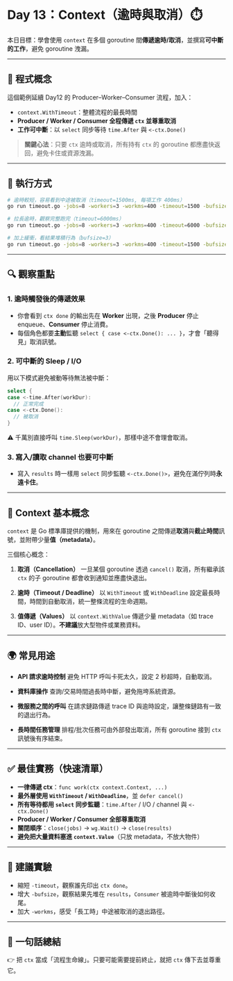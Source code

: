 # Day 13：Context（逾時與取消）⏱️

本日目標：學會使用 `context` 在多個 goroutine 間**傳遞逾時/取消**，並撰寫**可中斷的工作**，避免 goroutine 洩漏。

---

## 🧩 程式概念

這個範例延續 Day12 的 Producer–Worker–Consumer 流程，加入：

* `context.WithTimeout`：整體流程的最長時間
* **Producer / Worker / Consumer 全程傳遞 `ctx` 並尊重取消**
* **工作可中斷**：以 `select` 同步等待 `time.After` 與 `<-ctx.Done()`

> **關鍵心法**：只要 `ctx` 逾時或取消，所有持有 `ctx` 的 goroutine 都應盡快返回，避免卡住或資源洩漏。

---

## 🚀 執行方式

```bash
# 逾時較短，容易看到中途被取消（timeout=1500ms, 每項工作 400ms）
go run timeout.go -jobs=8 -workers=3 -workms=400 -timeout=1500 -bufsize=0

# 拉長逾時，觀察完整跑完（timeout=6000ms）
go run timeout.go -jobs=8 -workers=3 -workms=400 -timeout=6000 -bufsize=0

# 加上緩衝，看結果堆積行為（bufsize=3）
go run timeout.go -jobs=8 -workers=3 -workms=400 -timeout=1500 -bufsize=3
```

---

## 🔍 觀察重點

### 1. 逾時觸發後的傳遞效果

* 你會看到 `ctx done` 的輸出先在 **Worker** 出現，之後 **Producer** 停止 enqueue、**Consumer** 停止消費。
* 每個角色都要**主動**監聽 `select { case <-ctx.Done(): ... }`，才會「聽得見」取消訊號。

### 2. 可中斷的 Sleep / I/O

用以下模式避免被動等待無法被中斷：

```go
select {
case <-time.After(workDur):
  // 正常完成
case <-ctx.Done():
  // 被取消
}
```

⚠️ 千萬別直接呼叫 `time.Sleep(workDur)`，那樣中途不會理會取消。

### 3. 寫入/讀取 channel 也要可中斷

* 寫入 `results` 時一樣用 `select` 同步監聽 `<-ctx.Done()>`，避免在滿佇列時**永遠卡住**。

---

## 📖 Context 基本概念

`context` 是 Go 標準庫提供的機制，用來在 goroutine 之間傳遞**取消**與**截止時間**訊號，並附帶少量**值（metadata）**。

三個核心概念：

1. **取消（Cancellation）**
   一旦某個 goroutine 透過 `cancel()` 取消，所有繼承該 `ctx` 的子 goroutine 都會收到通知並應盡快退出。

2. **逾時（Timeout / Deadline）**
   以 `WithTimeout` 或 `WithDeadline` 設定最長時間，時間到自動取消，統一整條流程的生命週期。

3. **值傳遞（Values）**
   以 `context.WithValue` 傳遞少量 metadata（如 trace ID、user ID）。**不建議**放大型物件或業務資料。

---

## 🌍 常見用途

* **API 請求逾時控制**
  避免 HTTP 呼叫卡死太久，設定 2 秒超時，自動取消。

* **資料庫操作**
  查詢/交易時間過長時中斷，避免拖垮系統資源。

* **微服務之間的呼叫**
  在請求鏈路傳遞 trace ID 與逾時設定，讓整條鏈路有一致的退出行為。

* **長時間任務管理**
  排程/批次任務可由外部發出取消，所有 goroutine 接到 `ctx` 訊號後有序結束。

---

## ✅ 最佳實務（快速清單）

* **一律傳遞 ctx**：`func work(ctx context.Context, ...)`
* **最外層使用 `WithTimeout` / `WithDeadline`**，並 `defer cancel()`
* **所有等待都用 `select` 同步監聽**：`time.After` / I/O / channel 與 `<-ctx.Done()`
* **Producer / Worker / Consumer 全部尊重取消**
* **關閉順序**：`close(jobs)` → `wg.Wait()` → `close(results)`
* **避免把大量資料塞進 `context.Value`**（只放 metadata，不放大物件）

---

## 🧪 建議實驗

* 縮短 `-timeout`，觀察誰先印出 `ctx done`。
* 增大 `-bufsize`，觀察結果先堆在 `results`，`Consumer` 被逾時中斷後如何收尾。
* 加大 `-workms`，感受「長工時」中途被取消的退出路徑。

---

## 🧾 一句話總結

👉 把 `ctx` 當成「流程生命線」。只要可能需要提前終止，就把 `ctx` 傳下去並尊重它。
